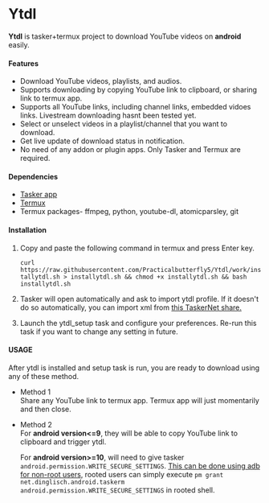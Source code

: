 # Ytdl


**Ytdl** is tasker+termux project to download YouTube videos on **android** easily.

#### Features
* Download YouTube videos, playlists, and audios.
* Supports downloading by copying YouTube link to clipboard, or sharing link to termux app.
* Supports all YouTube links, including channel links, embedded vidoes links. Livestream downloading hasnt been tested yet.
* Select or unselect videos in a playlist/channel that you want to download.
* Get live update of download status in notification.
* No need of any addon or plugin apps. Only Tasker and Termux are required.


#### Dependencies
* [Tasker app](https://play.google.com/store/apps/details?id=net.dinglisch.android.taskerm)
* [Termux](https://f-droid.org/en/packages/com.termux.tasker/)
* Termux packages- ffmpeg, python, youtube-dl, atomicparsley, git

#### Installation

1. Copy and paste the following command in termux and press Enter key.
      
      ```curl https://raw.githubusercontent.com/Practicalbutterfly5/Ytdl/work/installytdl.sh > installytdl.sh && chmod +x installytdl.sh && bash installytdl.sh```

2. Tasker will open automatically and ask to import ytdl profile. If it doesn't do so automatically, you can import xml from [this TaskerNet share.](https://taskernet.com/shares/?user=AS35m8nYO2KrDhtHnG3NNyeEpC1I3aBlL349HB7KHCBcBdz7DgYGq9nCOtOP%2BuTRApmJuA0UCGgl&id=Project%3Aytdl)

3. Launch the ytdl_setup task and configure your preferences. Re-run this task if you want to change any setting in future.


#### USAGE

After ytdl is installed and setup task is run, you are ready to download using any of these method.

* Method 1  
  Share any YouTube link to termux app. Termux app will just momentarily and then close.


* Method 2  
  For **android version<=9**, they will be able to copy YouTube link to clipboard and trigger ytdl.  
  
  For **android version>=10**, will need to give tasker ```android.permission.WRITE_SECURE_SETTINGS```. [This can be done using adb for non-root users](https://tasker.joaoapps.com/userguide/en/help/ah_secure_setting_grant.html), rooted users can simply execute ```pm grant net.dinglisch.android.taskerm android.permission.WRITE_SECURE_SETTINGS``` in rooted shell.
